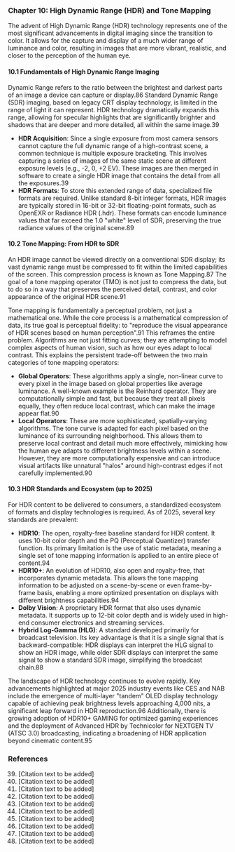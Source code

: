 ### Chapter 10: High Dynamic Range (HDR) and Tone Mapping
The advent of High Dynamic Range (HDR) technology represents one of the most significant advancements in digital imaging since the transition to color. It allows for the capture and display of a much wider range of luminance and color, resulting in images that are more vibrant, realistic, and closer to the perception of the human eye.

#### 10.1 Fundamentals of High Dynamic Range Imaging
Dynamic Range refers to the ratio between the brightest and darkest parts of an image a device can capture or display.86 Standard Dynamic Range (SDR) imaging, based on legacy CRT display technology, is limited in the range of light it can represent. HDR technology dramatically expands this range, allowing for specular highlights that are significantly brighter and shadows that are deeper and more detailed, all within the same image.39

*   **HDR Acquisition**: Since a single exposure from most camera sensors cannot capture the full dynamic range of a high-contrast scene, a common technique is multiple exposure bracketing. This involves capturing a series of images of the same static scene at different exposure levels (e.g., -2, 0, +2 EV). These images are then merged in software to create a single HDR image that contains the detail from all the exposures.39
*   **HDR Formats**: To store this extended range of data, specialized file formats are required. Unlike standard 8-bit integer formats, HDR images are typically stored in 16-bit or 32-bit floating-point formats, such as OpenEXR or Radiance HDR (.hdr). These formats can encode luminance values that far exceed the 1.0 "white" level of SDR, preserving the true radiance values of the original scene.89

#### 10.2 Tone Mapping: From HDR to SDR
An HDR image cannot be viewed directly on a conventional SDR display; its vast dynamic range must be compressed to fit within the limited capabilities of the screen. This compression process is known as Tone Mapping.87 The goal of a tone mapping operator (TMO) is not just to compress the data, but to do so in a way that preserves the perceived detail, contrast, and color appearance of the original HDR scene.91

Tone mapping is fundamentally a perceptual problem, not just a mathematical one. While the core process is a mathematical compression of data, its true goal is perceptual fidelity: to "reproduce the visual appearance of HDR scenes based on human perception".91 This reframes the entire problem. Algorithms are not just fitting curves; they are attempting to model complex aspects of human vision, such as how our eyes adapt to local contrast. This explains the persistent trade-off between the two main categories of tone mapping operators:

*   **Global Operators**: These algorithms apply a single, non-linear curve to every pixel in the image based on global properties like average luminance. A well-known example is the Reinhard operator. They are computationally simple and fast, but because they treat all pixels equally, they often reduce local contrast, which can make the image appear flat.90
*   **Local Operators**: These are more sophisticated, spatially-varying algorithms. The tone curve is adapted for each pixel based on the luminance of its surrounding neighborhood. This allows them to preserve local contrast and detail much more effectively, mimicking how the human eye adapts to different brightness levels within a scene. However, they are more computationally expensive and can introduce visual artifacts like unnatural "halos" around high-contrast edges if not carefully implemented.90

#### 10.3 HDR Standards and Ecosystem (up to 2025)
For HDR content to be delivered to consumers, a standardized ecosystem of formats and display technologies is required. As of 2025, several key standards are prevalent:

*   **HDR10**: The open, royalty-free baseline standard for HDR content. It uses 10-bit color depth and the PQ (Perceptual Quantizer) transfer function. Its primary limitation is the use of static metadata, meaning a single set of tone mapping information is applied to an entire piece of content.94
*   **HDR10+**: An evolution of HDR10, also open and royalty-free, that incorporates dynamic metadata. This allows the tone mapping information to be adjusted on a scene-by-scene or even frame-by-frame basis, enabling a more optimized presentation on displays with different brightness capabilities.94
*   **Dolby Vision**: A proprietary HDR format that also uses dynamic metadata. It supports up to 12-bit color depth and is widely used in high-end consumer electronics and streaming services.
*   **Hybrid Log-Gamma (HLG)**: A standard developed primarily for broadcast television. Its key advantage is that it is a single signal that is backward-compatible: HDR displays can interpret the HLG signal to show an HDR image, while older SDR displays can interpret the same signal to show a standard SDR image, simplifying the broadcast chain.88

The landscape of HDR technology continues to evolve rapidly. Key advancements highlighted at major 2025 industry events like CES and NAB include the emergence of multi-layer "tandem" OLED display technology capable of achieving peak brightness levels approaching 4,000 nits, a significant leap forward in HDR reproduction.96 Additionally, there is growing adoption of HDR10+ GAMING for optimized gaming experiences and the deployment of Advanced HDR by Technicolor for NEXTGEN TV (ATSC 3.0) broadcasting, indicating a broadening of HDR application beyond cinematic content.95

### References
39. [Citation text to be added]
86. [Citation text to be added]
87. [Citation text to be added]
88. [Citation text to be added]
89. [Citation text to be added]
90. [Citation text to be added]
91. [Citation text to be added]
94. [Citation text to be added]
95. [Citation text to be added]
96. [Citation text to be added]
